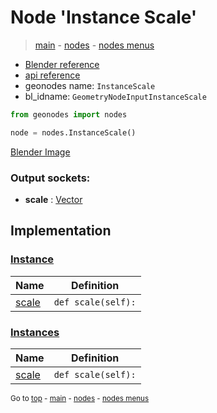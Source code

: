 # Node 'Instance Scale'

> [main](../structure.md) - [nodes](nodes.md) - [nodes menus](nodes_menus.md)

- [Blender reference](https://docs.blender.org/manual/en/latest/modeling/geometry_nodes/instances/instance_scale.html)
- [api reference](https://docs.blender.org/api/current/bpy.types.GeometryNodeInputInstanceScale.html)
- geonodes name: `InstanceScale`
- bl_idname: `GeometryNodeInputInstanceScale`

```python
from geonodes import nodes

node = nodes.InstanceScale()
```

[Blender Image](self.node_image_ref)

### Output sockets:

- **scale** : [Vector](Vector.md)

## Implementation

### [Instance](Instance.md)

| Name | Definition |
|------|------------|
 | [scale](Instance.md#scale-property) | `def scale(self):` |

### [Instances](Instances.md)

| Name | Definition |
|------|------------|
 | [scale](Instances.md#scale-property) | `def scale(self):` |

<sub>Go to [top](#node-Instance-Scale) - [main](../structure.md) - [nodes](nodes.md) - [nodes menus](nodes_menus.md)</sub>

